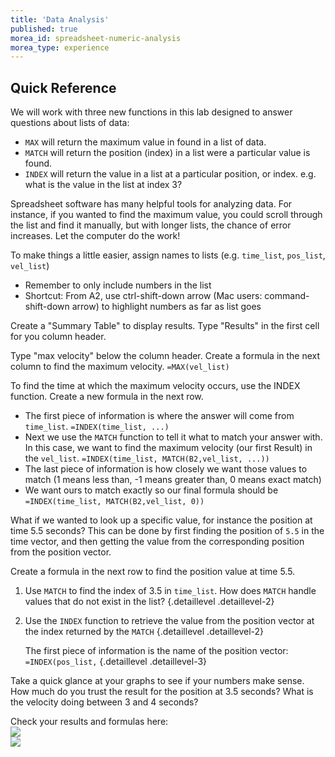 ```yaml
---
title: 'Data Analysis'
published: true
morea_id: spreadsheet-numeric-analysis
morea_type: experience
---
```

<section class="callout">
<h1>Quick Reference</h1>

We will work with three new functions in this lab designed to answer questions about lists of data:
- `MAX` will return the maximum value in found in a list of data.
- `MATCH` will return the position (index) in a list were a particular value is found. 
- `INDEX` will return the value in a list at a particular position, or
index. e.g. what is the value in the list at index 3?
</section>

Spreadsheet software has many helpful tools for analyzing data. For
instance, if you wanted to find the maximum value, you could scroll
through the list and find it manually, but with longer lists, the
chance of error increases.  Let the computer do the work!

To make things a little easier, assign names to lists
(e.g. `time_list`, `pos_list`, `vel_list`)

- Remember to only include numbers in the list 
- Shortcut: From A2, use ctrl-shift-down arrow (Mac users:
command-shift-down arrow) to highlight numbers as far as list goes  

Create a "Summary Table" to display results. Type "Results" in the first
cell for you column header.

Type "max velocity" below the column header. Create a formula in the
next column to find the maximum velocity. `=MAX(vel_list)`

To find the time at which the maximum velocity occurs, use the INDEX
function. Create a new formula in the next row.

  - The first piece of information is where the answer will come from
    `time_list`. `=INDEX(time_list, ...)`
  - Next we use the `MATCH` function to tell it what to match your answer
    with. In this case, we want to find the maximum velocity (our first
    Result) in the `vel_list`. `=INDEX(time_list, MATCH(B2,vel_list, ...))`
  - The last piece of information is how closely we want those values to
    match (1 means less than, -1 means greater than, 0 means exact
    match)
  - We want ours to match exactly so our final formula should be
    `=INDEX(time_list, MATCH(B2,vel_list, 0))`

What if we wanted to look up a specific value, for instance the
position at time 5.5 seconds? This can be done by first finding the
position of `5.5` in the time vector, and then getting the value from
the corresponding position from the position vector.

Create a formula in the next row to find the position value at time 5.5.
  
1. Use `MATCH` to find the index of 3.5 in `time_list`. How does
   `MATCH` handle values that do not exist in the list?
   {.detaillevel .detaillevel-2}
	 
2. Use the `INDEX` function to retrieve the value from the position
   vector at the index returned by the `MATCH` {.detaillevel .detaillevel-2}

	The first piece of information is the name of the position vector:
	`=INDEX(pos_list,` {.detaillevel .detaillevel-3}

Take a quick glance at your graphs to see if your numbers make
sense. How much do you trust the result for the position at 3.5
seconds? What is the velocity doing between 3 and 4 seconds?

Check your results and formulas here:\
![](pix/results.png)\
![](pix/results_formula.png)
